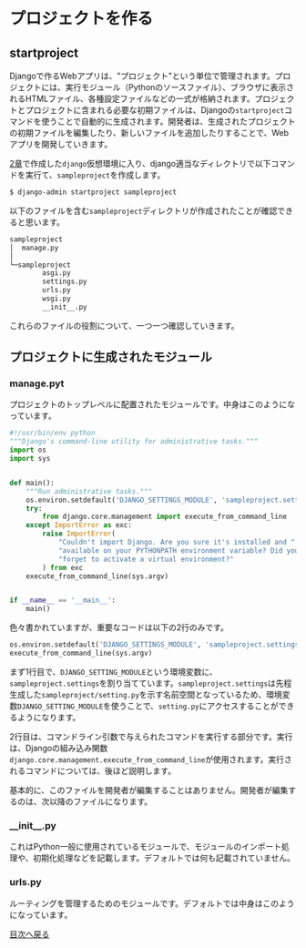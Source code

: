 # プロジェクトを作る

## startproject
Djangoで作るWebアプリは、"プロジェクト"という単位で管理されます。プロジェクトには、実行モジュール（Pythonのソースファイル）、ブラウザに表示されるHTMLファイル、各種設定ファイルなどの一式が格納されます。プロジェクトとプロジェクトに含まれる必要な初期ファイルは、Djangoの```startproject```コマンドを使うことで自動的に生成されます。開発者は、生成されたプロジェクトの初期ファイルを編集したり、新しいファイルを追加したりすることで、Webアプリを開発していきます。

[2章](https://github.com/JuvenileTalk9/Django/02_環境構築/環境構築.md)で作成した```django```仮想環境に入り、django適当なディレクトリで以下コマンドを実行て、```sampleproject```を作成します。

```sh
$ django-admin startproject sampleproject
```

以下のファイルを含む```sampleproject```ディレクトリが作成されたことが確認できると思います。

```sh
sampleproject
│  manage.py
│
└─sampleproject
        asgi.py
        settings.py
        urls.py
        wsgi.py
        __init__.py
```

これらのファイルの役割について、一つ一つ確認していきます。

## プロジェクトに生成されたモジュール

### manage.pyt

プロジェクトのトップレベルに配置されたモジュールです。中身はこのようになっています。

```py
#!/usr/bin/env python
"""Django's command-line utility for administrative tasks."""
import os
import sys


def main():
    """Run administrative tasks."""
    os.environ.setdefault('DJANGO_SETTINGS_MODULE', 'sampleproject.settings')
    try:
        from django.core.management import execute_from_command_line
    except ImportError as exc:
        raise ImportError(
            "Couldn't import Django. Are you sure it's installed and "
            "available on your PYTHONPATH environment variable? Did you "
            "forget to activate a virtual environment?"
        ) from exc
    execute_from_command_line(sys.argv)


if __name__ == '__main__':
    main()
```

色々書かれていますが、重要なコードは以下の2行のみです。

```py
os.environ.setdefault('DJANGO_SETTINGS_MODULE', 'sampleproject.settings')
execute_from_command_line(sys.argv)
```

まず1行目で、```DJANGO_SETTING_MODULE```という環境変数に、```sampleproject.settings```を割り当てています。```sampleproject.settings```は先程生成した```sampleproject/setting.py```を示す名前空間となっているため、環境変数```DJANGO_SETTING_MODULE```を使うことで、```setting.py```にアクセスすることができるようになります。

2行目は、コマンドライン引数で与えられたコマンドを実行する部分です。実行は、Djangoの組み込み関数```django.core.management.execute_from_command_line```が使用されます。実行されるコマンドについては、後ほど説明します。

基本的に、このファイルを開発者が編集することはありません。開発者が編集するのは、次以降のファイルになります。

### \_\_init\_\_.py

これはPython一般に使用されているモジュールで、モジュールのインポート処理や、初期化処理などを記載します。デフォルトでは何も記載されていません。

### urls.py

ルーティングを管理するためのモジュールです。デフォルトでは中身はこのようになっています。



[目次へ戻る](https://github.com/JuvenileTalk9/Django)